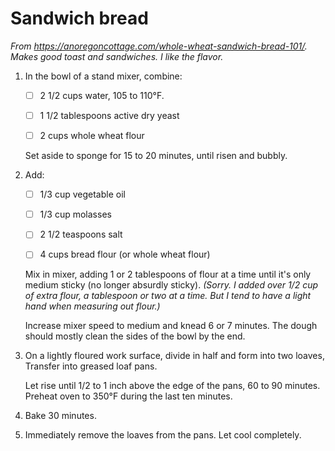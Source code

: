 # Sandwich bread

*From <https://anoregoncottage.com/whole-wheat-sandwich-bread-101/>.
Makes good toast and sandwiches. I like the flavor.*

1.  In the bowl of a stand mixer, combine:

    * [ ] 2 1/2 cups water, 105 to 110°F.

    * [ ] 1 1/2 tablespoons active dry yeast

    * [ ] 2 cups whole wheat flour

    Set aside to sponge for 15 to 20 minutes, until risen and bubbly.

2.  Add:

    * [ ] 1/3 cup vegetable oil

    * [ ] 1/3 cup molasses

    * [ ] 2 1/2 teaspoons salt

    * [ ] 4 cups bread flour (or whole wheat flour)

    Mix in mixer, adding 1 or 2 tablespoons of flour at a time until
    it's only medium sticky (no longer absurdly sticky). *(Sorry. I
    added over 1/2 cup of extra flour, a tablespoon or two at a
    time. But I tend to have a light hand when measuring out flour.)*

    Increase mixer speed to medium and knead 6 or 7 minutes. The dough
    should mostly clean the sides of the bowl by the end.

3.  On a lightly floured work surface, divide in half and form into two
    loaves, Transfer into greased loaf pans.

    Let rise until 1/2 to 1 inch above the edge of the pans, 60 to 90
    minutes. Preheat oven to 350°F during the last ten minutes.

4.  Bake 30 minutes.

5.  Immediately remove the loaves from the pans. Let cool completely.
